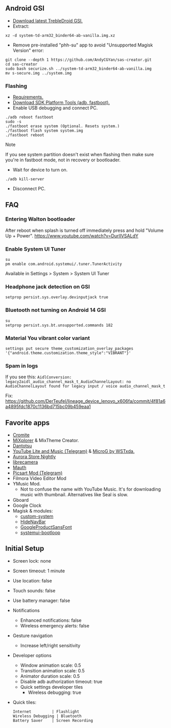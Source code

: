 ## Android GSI

- [Download latest TrebleDroid GSI.](https://github.com/TrebleDroid/treble_experimentations/releases)
- Extract:

```
xz -d system-td-arm32_binder64-ab-vanilla.img.xz
```

- Remove pre-installed "phh-su" app to avoid "Unsupported Magisk Version" error:

```
git clone --depth 1 https://github.com/AndyCGYan/sas-creator.git
cd sas-creator
sudo bash securize.sh ../system-td-arm32_binder64-ab-vanilla.img
mv s-secure.img ../system.img
```

### Flashing

- [Requirements.](https://source.android.com/docs/core/tests/vts/gsi#flashing-gsis)
- [Download SDK Platform Tools (adb, fastboot).](https://developer.android.com/tools/releases/platform-tools)
- Enable USB debugging and connect PC.

```
./adb reboot fastboot
sudo -s
./fastboot erase system (Optional. Resets system.)
./fastboot flash system system.img
./fastboot reboot
```

> [!NOTE]
> If you see system partition doesn't exist when flashing then make sure you're in fastboot mode, not in recovery or bootloader.

- Wait for device to turn on.

```
./adb kill-server
```

- Disconnect PC.

## FAQ

### Entering Walton bootloader

After reboot when splash is turned off immediately press and hold "Volume Up + Power".
https://www.youtube.com/watch?v=DurlIVSALdY

### Enable System UI Tuner

```
su
pm enable com.android.systemui/.tuner.TunerActivity
```

Available in Settings > System > System UI Tuner

### Headphone jack detection on GSI

```
setprop persist.sys.overlay.devinputjack true
```

### Bluetooth not turning on Android 14 GSI

```
su
setprop persist.sys.bt.unsupported.commands 182
```

### Material You vibrant color variant

```
settings put secure theme_customization_overlay_packages '{"android.theme.customization.theme_style":"VIBRANT"}'
```

### Spam in logs

If you see this:
`AidlConversion: legacy2aidl_audio_channel_mask_t_AudioChannelLayout: no AudioChannelLayout found for legacy input / voice audio_channel_mask_t`

Fix: https://github.com/DerTeufel/lineage_device_lenovo_x606fa/commit/4f81a6a4895fdc1870c1136bd715bc09b459eaa1

## Favorite apps

- [Cromite](https://github.com/uazo/cromite)
- [MiXplorer](https://mixplorer.com/beta) & MixTheme Creator.
- [Dantotsu](https://github.com/rebelonion/Dantotsu/releases)
- [YouTube Lite and Music (Telegram)](https://t.me/rvx_lite) & [MicroG by WSTxda.](https://github.com/WSTxda/MicroG-RE/releases)
- [Aurora Store Nightly](https://auroraoss.com/AuroraStore/Nightly)
- [librecamera](https://github.com/iakmds/librecamera/releases)
- [Mauth](https://github.com/X1nto/Mauth/releases)
- [Picsart Mod (Telegram)](https://t.me/PicsArtMods)
- Filmora Video Editor Mod
- YMusic Mod.
  - Not to confuse the name with YouTube Music. It's for downloading music with thumbnail. Alternatives like Seal is slow.
- Gboard
- Google Clock
- Magisk & modules:
  - [custom-system](/home/rakib/Downloads/android/custom-system)
  - [HideNavBar](https://github.com/Magisk-Modules-Alt-Repo/HideNavBar)
  - [GoogleProductSansFont](https://github.com/D4rK7355608/GoogleProductSansFont)
  - [systemui-bootloop](https://github.com/Magisk-Modules-Alt-Repo/systemui-bootloop)

## Initial Setup

- Screen lock: none
- Screen timeout: 1 minute
- Use location: false
- Touch sounds: false
- Use battery manager: false

- Notifications

  - Enhanced notifications: false
  - Wireless emergency alerts: false

- Gesture navigation

  - Increase left/right sensitivity

- Developer options

  - Window animation scale: 0.5
  - Transition animation scale: 0.5
  - Animator duration scale: 0.5
  - Disable adb authorization timeout: true
  - Quick settings developer tiles
    - Wireless debugging: true

- Quick tiles:
  ```
  Internet         | Flashlight
  Wireless Debugging | Bluetooth
  Battery Saver    | Screen Recording
  ```
